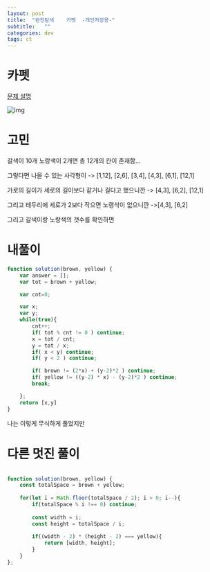 ```yaml
---
layout: post
title:  "완전탐색    카펫  -개인저장용-"
subtitle:   ""
categories: dev
tags: ct
--- 
```


# 카펫
[문제 설명](https://programmers.co.kr/learn/courses/30/lessons/42842)

![img](https://chung10kr.github.io/assets/img/2021-06-07-1.PNG)
# 고민

갈색이 10개 노랑색이 2개면 총 12개의 칸이 존재함...


그렇다면 나올 수 있는 사각형이 -> [1,12], [2,6], [3,4], [4,3], [6,1], [12,1]

가로의 길이가 세로의 길이보다 같거나 길다고 했으니깐 -> [4,3], [6,2], [12,1]

그리고 테두리에 세로가 2보다 작으면 노랭삭이 없으니깐 ->[4,3], [6,2]

그리고 갈색이랑 노랑색의 갯수를 확인하면



# 내풀이


```javascript
function solution(brown, yellow) {
    var answer = [];
    var tot = brown + yellow;

    var cnt=0;

    var x;
    var y;
    while(true){
        cnt++;
        if( tot % cnt != 0 ) continue;
        x = tot / cnt;
        y = tot / x;
        if( x < y) continue;
        if( y < 2 ) continue;

        if( brown != (2*x) + (y-2)*2 ) continue;
        if( yellow != ((y-2) * x) - (y-2)*2 ) continue;
        break;

    };
    return [x,y]
}
```

나는 이렇게 무식하게 풀었지만

# 다른 멋진 풀이

```javascript

function solution(brown, yellow) {
    const totalSpace = brown + yellow;
    
    for(let i = Math.floor(totalSpace / 2); i > 0; i--){
        if(totalSpace % i !== 0) continue;
        
        const width = i;
        const height = totalSpace / i;
        
        if((width - 2) * (height - 2) === yellow){
            return [width, height];
        }
    }
};

```
